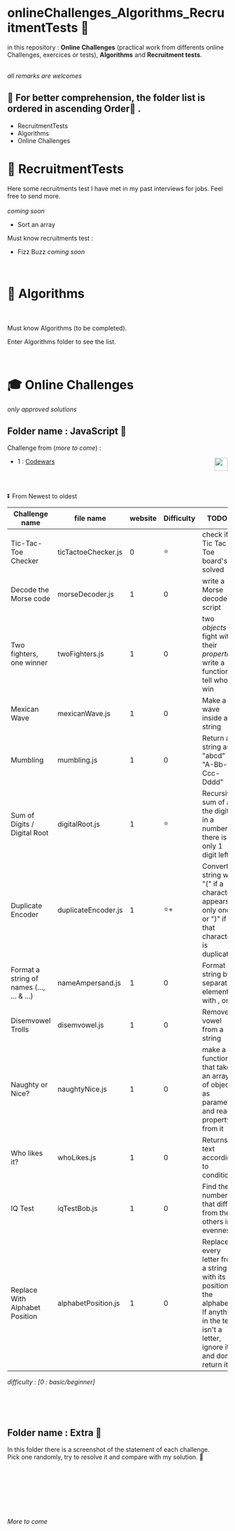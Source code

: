 # onlineChallenges_Algorithms_RecruitmentTests :construction_worker:
in this repository : **Online Challenges** (practical work from differents online Challenges, exercices or tests), **Algorithms** and **Recruitment tests**. 
<br><br>

_all remarks are welcomes_

:triangular_flag_on_post:  For better comprehension, the folder list is ordered in ascending Order:arrow_up_small: .
------

* RecruitmentTests
* Algorithms
* Online Challenges


# :speedboat: RecruitmentTests

Here some recruitments test I have met in my past interviews for jobs.
Feel free to send more.
<br>
<br>
_coming soon_

- Sort an array

Must know recruitments test :
- Fizz Buzz _coming soon_

<br>

# :gem: Algorithms

<br>
<br>
Must know Algorithms (to be completed).

Enter Algorithms folder to see the list.

<br>

# :mortar_board: Online Challenges
_only approved solutions_

## Folder name : JavaScript :baby_chick:

Challenge from (_more to come_) :
- 1 : [Codewars](https://www.codewars.com/r/jVteJg) <img align="right" height="30" src="https://www.codewars.com/users/Boris%20BELLOC/badges/large">


<br>
<br>




:arrow_double_down: From Newest to oldest

Challenge name | file name | website | Difficulty | TODO ?
--- |--- |--- |--- |--- |
Tic-Tac-Toe Checker | ticTactoeChecker.js | 0 | :star: | check if a Tic Tac Toe board's is solved
Decode the Morse code | morseDecoder.js | 1 | 0 | write a Morse decoder script
Two fighters, one winner | twoFighters.js | 1 | 0 | two _objects_ fight with their _properties_; write a function to tell who win
Mexican Wave | mexicanWave.js | 1 | 0 | Make a wave inside a string
Mumbling | mumbling.js | 1 | 0 | Return a string as "abcd" -> "A-Bb-Ccc-Dddd"
Sum of Digits / Digital Root | digitalRoot.js | 1 | :star: | Recursive sum of all the digits in a number till there is only 1 digit left
Duplicate Encoder | duplicateEncoder.js | 1 | :star:+ |  Convert a string with "(" if a character appears only once or ")" if that character is duplicated
Format a string of names (..., ... & ...) | nameAmpersand.js | 1 | 0 | Format a string by separating elements with , or &
Disemvowel Trolls | disemvowel.js | 1 | 0 | Remove vowel from a string
Naughty or Nice? | naughtyNice.js | 1 | 0 | make a function that take an array of object as parameter and read a property from it
Who likes it? | whoLikes.js | 1 | 0 | Returns a text according to conditions
IQ Test | iqTestBob.js | 1 | 0 | Find the number that differs from the others in evenness
Replace With Alphabet Position | alphabetPosition.js | 1 | 0 | Replace every letter from a string with its position in the alphabet. If anything in the text isn't a letter, ignore it and don't return it.



_difficulty : [0 : basic/beginner]_

<br>
<br>
<br>

## Folder name : Extra :tulip:
In this folder there is a screenshot of the statement of each challenge.  
Pick one randomly, try to resolve it and compare with my solution. :dizzy:  


<br>
<br>
<br>





<br>
<br>
<br>

_More to come_
